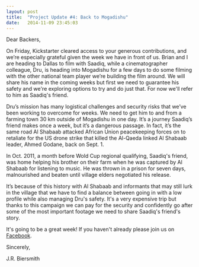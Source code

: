 ```yaml
---
layout: post
title:  "Project Update #4: Back to Mogadishu"
date:   2014-11-09 23:45:03
---
```


Dear Backers,

On Friday, Kickstarter cleared access to your generous contributions, and we’re especially grateful given the week we have in front of us. Brian and I are heading to Dallas to film with Saadiq, while a cinematographer colleague, Dru, is heading into Mogadishu for a few days to do some filming with the other national team player we’re building the film around. We will share his name in the coming weeks but first we need to guarantee his safety and we're exploring options to try and do just that. For now we'll refer to him as Saadiq's friend.

Dru’s mission has many logistical challenges and security risks that we’ve been working to overcome for weeks. We need to get him to and from a farming town 30 km outside of Mogadishu in one day. It’s a journey Saadiq’s friend makes once a week, but it’s a dangerous passage. In fact, it’s the same road Al Shabaab attacked African Union peacekeeping forces on to retaliate for the US drone strike that killed the Al-Qaeda linked Al Shabaab leader, Ahmed Godane, back on Sept. 1.

In Oct. 2011, a month before Wold Cup regional qualifying, Saadiq's friend, was home helping his brother on their farm when he was captured by Al Shabaab for listening to music. He was thrown in a prison for seven days, malnourished and beaten until village elders negotiated his release. 

It’s because of this history with Al Shabaab and informants that may still lurk in the village that we have to find a balance between going in with a low profile while also managing Dru's safety. It's a very expensive trip but thanks to this campaign we can pay for the security and confidently go after some of the most important footage we need to share Saadiq's friend's story. 

It's going to be a great week! If you haven't already please join us on [Facebook](https://www.facebook.com/meninthearena). 

Sincerely, 

J.R. Biersmith

<!--more-->